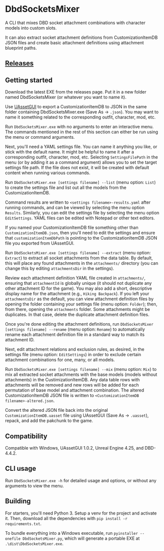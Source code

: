 # DbdSocketsMixer

A CLI that mixes DBD socket attachment combinations with character models into custom slots.

It can also extract socket attachment definitions from CustomizationItemDB JSON files and
create basic attachment definitions using attachment blueprint paths.

## [Releases](https://github.com/rizzlesauce/DbdSocketsMixer/releases)

## Getting started

Download the latest EXE from the releases page. Put it in a new folder named DbdSocketsMixer (or whatever
you want to name it).

Use [UAssetGUI](https://github.com/atenfyr/UAssetGUI) to export a CustomizationItemDB to JSON in the same
folder containing DbdSocketsMixer.exe (Save As -> `.json`). You may want to name it something related to
the corresponding outfit, character, mod, etc.

Run `DbdSocketsMixer.exe` with no arguments to enter an interactive menu. The commands mentioned in the rest
of this section can either be run using the menu or command arguments.

Next, you'll need a YAML settings file. You can name it anything you like, or stick with the default name.
It might be helpful to name it after a corresponding outfit, character, mod, etc.
Selecting `SettingsFilePath` in the menu (or by adding it as a command argument) allows you to set the target
settings file path. If the file does not exist, it will be created with default content when running various commands.

Run `DbdSocketsMixer.exe [settings filename] --list` (menu option: `List`) to create the settings file and list out all the models from the CustomizationItemDB.

Command results are written to `<settings filename>-results.yaml` after running commands, and can be viewed by
selecting the menu option `Results`.
Similarly, you can edit the settings file by selecting the menu option `EditSettings`.
YAML files can be edited with Notepad or other text editors.

If you named your CustomizationItemDB file something other than `CustomizationItemDB.json`, then you'll need to
edit the settings and ensure that `customizationItemDbPath` is pointing to the CustomizationItemDB JSON file
you exported from UAssetGUI.

Run `DbdSocketsMixer.exe [settings filename] --extract` (menu option: `Extract`) to extract all socket attachments from the data table. By default, this will place any found attachments in the `attachments/` directory (you can change this
by editing `attachmentsDir` in the settings).

Review each attachment definition YAML file created in `attachments/`, ensuring that `attachmentId`
is globally unique (it should not duplicate any other attachment ID for the game).
You may also add a short, descriptive display name for the attachment (e.g., `Hiking Backpack`).
If you left your `attachmentsDir` as the default, you can view attachment definition files by opening the folder
containing your settings file (menu option: `Folder`); then, from there, opening the `attachments` folder.
Some attachments might be duplicates. In that case, delete the duplicate attachment definition files.

Once you're done editing the attachment definitions, run `DbdSocketsMixer [settings filename] --rename`
(menu option: `Rename`) to automatically rename each attachment definition file in a standard way to match its
attachment ID.

Next, edit attachment relations and exclusion rules, as desired, in the settings file (menu option: `EditSettings`)
in order to exclude certain attachment combinations for one, many, or all models.

Run `DbdSocketsMixer.exe [settings filename] --mix` (menu option: `Mix`) to mix all extracted socket attachments
with the base models (models without attachments) in the CustimizationItemDB. Any data table rows with
attachments will be removed and new rows will be added for each permutation of base model and attachment
combination.
The altered CustomizationItemDB JSON file is written to `<CustomizationItemDB filename>-altered.json`.

Convert the altered JSON file back into the original `CustomizationItemDB.uasset` file using UAssetGUI
(Save As -> `.uasset`), repack, and add the pakchunk to the game.

## Compatibility

Compatible with Windows, UAssetGUI 1.0.2, Unreal Engine 4.25, and DBD-4.4.2.

## CLI usage

Run `DbdSocketsMixer.exe -h` for detailed usage and options, or without any arguments to view the menu.

## Building

For starters, you'll need Python 3. Setup a venv for the project and activate it.
Then, download all the dependencies with `pip install -r requirements.txt`.

To bundle everything into a Windows executable, run `pyinstaller --onefile DbdSocketsMixer.py`,
which will generate a portable EXE at `.\dist\DbdSocketsMixer.exe`.
